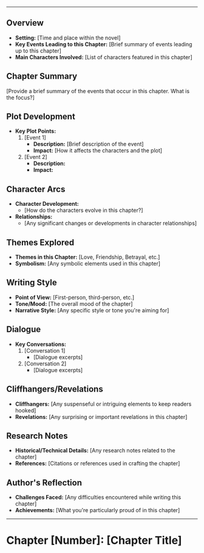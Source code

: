 
---

## Overview
- **Setting:** [Time and place within the novel]
- **Key Events Leading to this Chapter:** [Brief summary of events leading up to this chapter]
- **Main Characters Involved:** [List of characters featured in this chapter]

## Chapter Summary
[Provide a brief summary of the events that occur in this chapter. What is the focus?]

## Plot Development
- **Key Plot Points:**
   1. [Event 1]
      - **Description:** [Brief description of the event]
      - **Impact:** [How it affects the characters and the plot]
   2. [Event 2]
      - **Description:**
      - **Impact:**

## Character Arcs
- **Character Development:**
   - [How do the characters evolve in this chapter?]
- **Relationships:**
   - [Any significant changes or developments in character relationships]

## Themes Explored
- **Themes in this Chapter:** [Love, Friendship, Betrayal, etc.]
- **Symbolism:** [Any symbolic elements used in this chapter]

## Writing Style
- **Point of View:** [First-person, third-person, etc.]
- **Tone/Mood:** [The overall mood of the chapter]
- **Narrative Style:** [Any specific style or tone you're aiming for]

## Dialogue
- **Key Conversations:**
   1. [Conversation 1]
      - [Dialogue excerpts]
   2. [Conversation 2]
      - [Dialogue excerpts]

## Cliffhangers/Revelations
- **Cliffhangers:** [Any suspenseful or intriguing elements to keep readers hooked]
- **Revelations:** [Any surprising or important revelations in this chapter]

## Research Notes
- **Historical/Technical Details:** [Any research notes related to the chapter]
- **References:** [Citations or references used in crafting the chapter]

## Author's Reflection
- **Challenges Faced:** [Any difficulties encountered while writing this chapter]
- **Achievements:** [What you're particularly proud of in this chapter]

---


# Chapter [Number]: [Chapter Title]


















